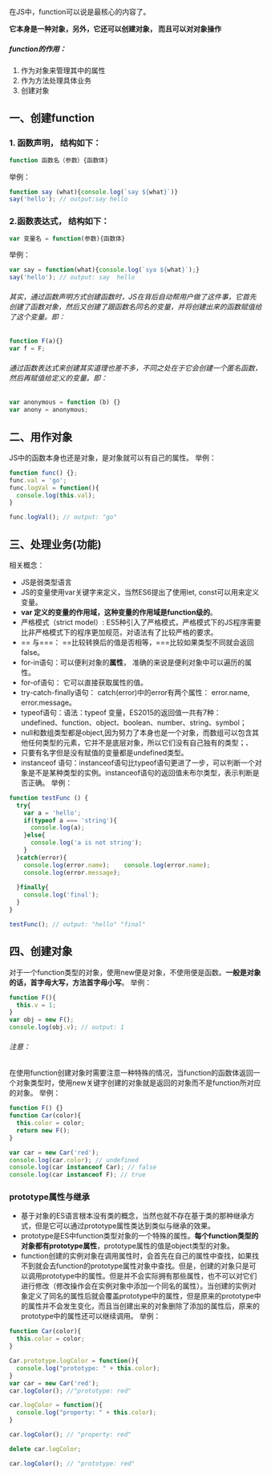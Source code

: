 在JS中，function可以说是最核心的内容了。

**它本身是一种对象，另外，它还可以创建对象， 而且可以对对象操作**

##### function的作用：
1. 作为对象来管理其中的属性
2. 作为方法处理具体业务
3. 创建对象

## 一、创建function
### 1. 函数声明， 结构如下：
```javascript
function 函数名（参数）{函数体}
```
举例：

```javascript
function say (what){console.log(`say ${what}`)}
say('hello'); // output:say hello
```
### 2.函数表达式， 结构如下：

```javascript
var 变量名 = function(参数){函数体}
```

举例：

```javascript
var say = function(what){console.log(`sya ${what}`);}
say('hello'); // output: say  hello
```

###### 其实，通过函数声明方式创建函数时，JS在背后自动帮用户做了这件事，它首先创建了函数对象，然后又创建了跟函数名同名的变量，并将创建出来的函数赋值给了这个变量。即：
```javascript
function F(a){}
var f = F;
```

###### 通过函数表达式来创建其实道理也差不多，不同之处在于它会创建一个匿名函数，然后再赋值给定义的变量。即：

```javascript
var anonymous = function (b) {}
var anony = anonymous;
```
## 二、用作对象
JS中的函数本身也还是对象，是对象就可以有自己的属性。
举例：
```javascript
function func() {};
func.val = 'go';
func.logVal = function(){
  console.log(this.val);
}

func.logVal(); // output: "go"
```

## 三、处理业务(功能)
相关概念：
* JS是弱类型语言
* JS的变量使用var关键字来定义，当然ES6提出了使用let, const可以用来定义变量。
* **var 定义的变量的作用域，这种变量的作用域是function级的**。
* 严格模式（strict model）: ES5种引入了严格模式，严格模式下的JS程序需要比非严格模式下的程序更加规范，对语法有了比较严格的要求。
* == 与===： ==比较转换后的值是否相等，===比较如果类型不同就会返回false。
* for-in语句：可以便利对象的**属性**， 准确的来说是便利对象中可以遍历的属性。
* for-of语句： 它可以直接获取属性的值。
* try-catch-finally语句： catch(error)中的error有两个属性： error.name, error.message。
* typeof语句：语法：typeof 变量，ES2015的返回值一共有7种： undefined、function、object、boolean、number、string、symbol；
* null和数组类型都是object,因为努力了本身也是一个对象，而数组可以包含其他任何类型的元素，它并不是底层对象，所以它们没有自己独有的类型；、
* 只要有名字但是没有赋值的变量都是undefined类型。
* instanceof 语句：instanceof语句比typeof语句更进了一步，可以判断一个对象是不是某种类型的实例。instanceof语句的返回值未布尔类型，表示判断是否正确。
举例：
```javascript
function testFunc () {
  try{
    var a = 'hello';
    if(typeof a === 'string'){
      console.log(a);
    }else{
      console.log('a is not string');
    }
  }catch(error){
    console.log(error.name);    console.log(error.name);
    console.log(error.message);
    
  }finally{
    console.log('final');
  }
}

testFunc(); // output: "hello" "final"
```

## 四、创建对象
对于一个function类型的对象，使用new便是对象，不使用便是函数。**一般是对象的话，首字母大写，方法首字母小写**。
举例：
```javascript
function F(){
  this.v = 1;
}
var obj = new F();
console.log(obj.v); // output: 1
```

###### 注意：
在使用function创建对象时需要注意一种特殊的情况，当function的函数体返回一个对象类型时，使用new关键字创建的对象就是返回的对象而不是function所对应的对象。
举例：
```javascript
function F() {}
function Car(color){
  this.color = color;
  return new F();
}

var car = new Car('red');
console.log(car.color); // undefined
console.log(car instanceof Car); // false
console.log(car instanceof F); // true
```

### prototype属性与继承
* 基于对象的ES语言根本没有类的概念，当然也就不存在基于类的那种继承方式，但是它可以通过prototype属性类达到类似与继承的效果。
* prototype是ES中function类型对象的一个特殊的属性。**每个function类型的对象都有prototype属性**，prototype属性的值是object类型的对象。
* function创建的实例对象在调用属性时，会首先在自己的属性中查找，如果找不到就会去function的prototype属性对象中查找。但是，创建的对象只是可以调用prototype中的属性。但是并不会实际拥有那些属性，也不可以对它们进行修改（修改操作会在实例对象中添加一个同名的属性）。当创建的实例对象定义了同名的属性后就会覆盖prototype中的属性，但是原来的prototype中的属性并不会发生变化，而且当创建出来的对象删除了添加的属性后，原来的prototype中的属性还可以继续调用。
举例：
```javascript
function Car(color){
  this.color = color;
}

Car.prototype.logColor = function(){
  console.log("prototype: " + this.color);
}
var car = new Car('red');
car.logColor(); //"prototype: red"

car.logColor = function(){
  console.log("property: " + this.color);
}

car.logColor(); // "property: red"

delete car.logColor;

car.logColor(); // "prototype: red"
```

